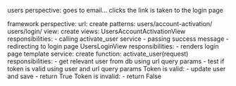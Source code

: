 users perspective:
    goes to email...
    clicks the link
    is taken to the login page

framework perspective:
    url: 
        create patterns:
            users/account-activation/
            users/login/
    view:
        create views:
            UsersAccountActivationView
                responsibilities:
                    - calling activate_user service
                    - passing success message
                    - redirecting to login page
            UsersLoginView
                responsibilities:
                    - renders login page template
    service:
        create function:
            activate_user(request)
                responsibilities:
                    - get relevant user from db using url query params
                    - test if token is valid using user and url query params
                        Token is valid:
                            - update user and save
                            - return True
                        Token is invalid:
                            - return False
